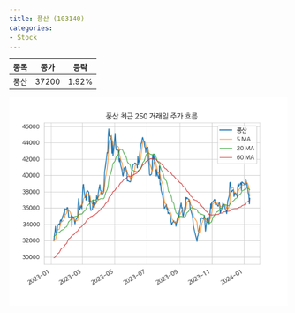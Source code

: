 ```yaml
---
title: 풍산 (103140)
categories:
- Stock
---
```


|종목|종가|등락|
|----|----|----|
|풍산|37200|1.92%|

<!-- more -->

![103140](/assets/images/stock/103140.png)